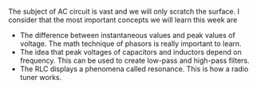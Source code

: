 The subject of AC circuit is vast and we will only scratch the surface.  I consider that the most important concepts we will learn this week are

* The difference between instantaneous values and peak values of voltage. The math technique of phasors is really important to learn. 
* The idea that peak voltages of capacitors and inductors depend on frequency. This can be used to create low-pass and high-pass filters. 
* The RLC displays a phenomena called resonance. This is how a radio tuner works. 
